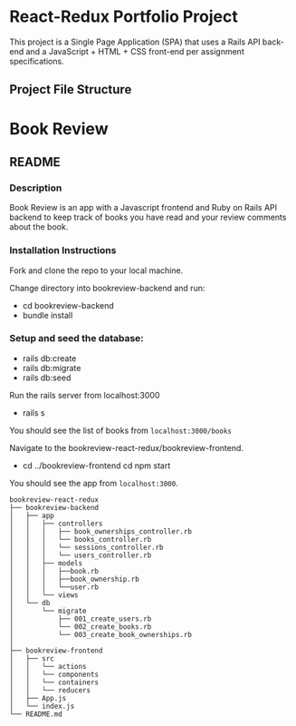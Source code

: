 # React-Redux Portfolio Project
This project is a Single Page Application (SPA) that uses a Rails API back-end and a JavaScript + HTML + CSS front-end per assignment specifications.

## Project File Structure

# Book Review
## README
### Description
Book Review is an app with a Javascript frontend and Ruby on Rails API backend to keep track of books you have read and your review comments about the book. 

### Installation Instructions
Fork and clone the repo to your local machine.

Change directory into bookreview-backend and run:
* cd bookreview-backend
* bundle install

### Setup and seed the database:
* rails db:create
* rails db:migrate
* rails db:seed

Run the rails server from localhost:3000
* rails s

You should see the list of books from `localhost:3000/books`

Navigate to the bookreview-react-redux/bookreview-frontend.
* cd ../bookreview-frontend
cd npm start

You should see the app from `localhost:3000`.

```
bookreview-react-redux
├── bookreview-backend
│   ├── app
│   │   ├── controllers
│   │   │   ├── book_ownerships_controller.rb
│   │   │   └── books_controller.rb
│   │   │   └── sessions_controller.rb
│   │   │   └── users_controller.rb
│   │   ├── models
│   │   │   ├──book.rb
│   │   │   ├──book_ownership.rb
│   │   │   └──user.rb
│   │   └── views
│   └── db
│       └── migrate 
│           ├── 001_create_users.rb
│           └── 002_create_books.rb
│           └── 003_create_book_ownerships.rb
│
├── bookreview-frontend
│   ├── src
│   │   └── actions
│   │   └── components
│   │   └── containers
│   │   └── reducers
│   ├── App.js  
│   └── index.js
└── README.md
